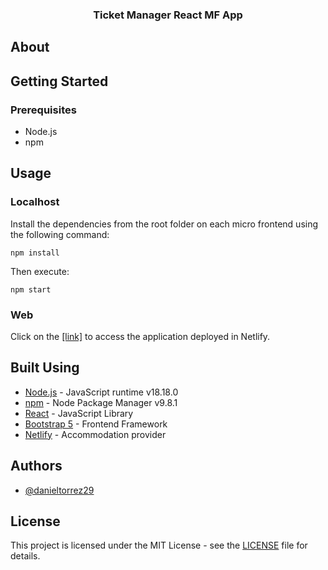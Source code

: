 <h3 align="center">Ticket Manager React MF App</h3>

## About

## Getting Started

### Prerequisites

- Node.js
- npm

## Usage

### Localhost

Install the dependencies from the root folder on each micro frontend using the following command:

```
npm install
```

Then execute:

```
npm start
```

### Web

Click on the [[link]](https://www.netlify.com) to access the application deployed in Netlify.

## Built Using

- [Node.js](https://nodejs.org/en) - JavaScript runtime v18.18.0
- [npm](https://www.npmjs.com) - Node Package Manager v9.8.1
- [React](https://es.react.dev) - JavaScript Library
- [Bootstrap 5](https://getbootstrap.com) - Frontend Framework
- [Netlify](https://www.netlify.com) - Accommodation provider

## Authors

- [@danieltorrez29](https://github.com/danieltorrez29)

## License

This project is licensed under the MIT License - see the [LICENSE](LICENSE) file for details.
